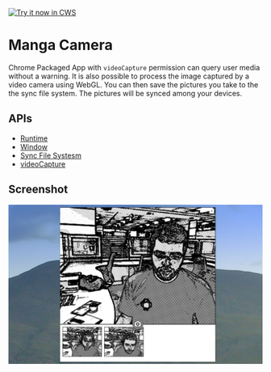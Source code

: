 <a target="_blank" href="https://chrome.google.com/webstore/detail/cnehcenehakkickcnoiaemcpjpaigmbb">![Try it now in CWS](https://raw.github.com/GoogleChrome/chrome-extensions-samples/main/_archive/apps/tryitnowbutton.png "Click here to install this sample from the Chrome Web Store")</a>


# Manga Camera

Chrome Packaged App with `videoCapture` permission can query user media without a warning. It is also possible to process the image captured by a video camera using WebGL. You can then save the pictures you take to the the sync file system. The pictures will be synced among your devices.

## APIs

* [Runtime](https://developer.chrome.com/docs/extensions/reference/app_runtime)
* [Window](https://developer.chrome.com/docs/extensions/reference/app_window)
* [Sync File Systesm](http://developer.chrome.com/apps/syncFileSystem)
* [videoCapture](http://developer.chrome.com/apps/manifest#permissions)


## Screenshot
![screenshot](/_archive/apps/samples/manga-cam/assets/screenshot_1280_800.png)
